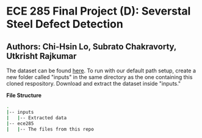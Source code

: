 # ECE 285 Final Project (D): Severstal Steel Defect Detection
## Authors: Chi-Hsin Lo, Subrato Chakravorty, Utkrisht Rajkumar

The dataset can be found [here](https://www.kaggle.com/c/severstal-steel-defect-detection/data). To run with our default path setup, create a new folder called "inputs" in the same directory as the one containing this cloned respository. Download and extract the dataset inside "inputs."

**File Structure**
```bash
.
|-- inputs
|   |-- Extracted data
|-- ece285
|   |-- The files from this repo
```
